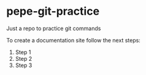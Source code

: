 # pepe-git-practice
Just a repo to practice git commands

To create a documentation site follow the next steps: 

1. Step 1
2. Step 2
3. Step 3 